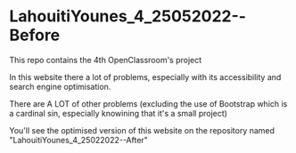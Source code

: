 # LahouitiYounes_4_25052022--Before
This repo contains the 4th OpenClassroom's project

In this website there a lot of problems, especially with its accessibility and search engine optimisation.

There are A LOT of other problems (excluding the use of Bootstrap which is a cardinal sin, especially knowining that it's a small project) 

You'll see the optimised version of this website on the repository named "LahouitiYounes_4_25022022--After" 
